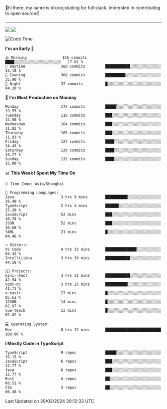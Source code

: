 👋hi there, my name is blkcor,studing for full stack.
Interested in contributing to open source✌️

<hr/>

![](https://github-readme-stats.vercel.app/api?username=blkcor)
<a href="https://github.com/blkcor/github-readme-stats">
    <img align="left" src="https://github-readme-stats.vercel.app/api/top-langs/?username=blkcor&hide=jupyter%20notebook,shaderlab,tex,c%23&langs_count=9" />
</a>


<!--START_SECTION:waka-->
![Code Time](http://img.shields.io/badge/Code%20Time-936%20hrs%2032%20mins-blue)

**I'm an Early 🐤** 

```text
🌞 Morning                155 commits         ████░░░░░░░░░░░░░░░░░░░░░   17.61 % 
🌆 Daytime                380 commits         ███████████░░░░░░░░░░░░░░   43.18 % 
🌃 Evening                308 commits         █████████░░░░░░░░░░░░░░░░   35.00 % 
🌙 Night                  37 commits          █░░░░░░░░░░░░░░░░░░░░░░░░   04.20 % 
```
📅 **I'm Most Productive on Monday** 

```text
Monday                   172 commits         █████░░░░░░░░░░░░░░░░░░░░   19.55 % 
Tuesday                  110 commits         ███░░░░░░░░░░░░░░░░░░░░░░   12.50 % 
Wednesday                104 commits         ███░░░░░░░░░░░░░░░░░░░░░░   11.82 % 
Thursday                 105 commits         ███░░░░░░░░░░░░░░░░░░░░░░   11.93 % 
Friday                   127 commits         ████░░░░░░░░░░░░░░░░░░░░░   14.43 % 
Saturday                 130 commits         ████░░░░░░░░░░░░░░░░░░░░░   14.77 % 
Sunday                   132 commits         ████░░░░░░░░░░░░░░░░░░░░░   15.00 % 
```


📊 **This Week I Spent My Time On** 

```text
🕑︎ Time Zone: Asia/Shanghai

💬 Programming Languages: 
Java                     3 hrs 9 mins        ██████████░░░░░░░░░░░░░░░   38.40 % 
TypeScript               2 hrs 4 mins        ██████░░░░░░░░░░░░░░░░░░░   25.20 % 
JavaScript               53 mins             ███░░░░░░░░░░░░░░░░░░░░░░   10.78 % 
JSON                     52 mins             ███░░░░░░░░░░░░░░░░░░░░░░   10.68 % 
YAML                     21 mins             █░░░░░░░░░░░░░░░░░░░░░░░░   04.46 % 

🔥 Editors: 
VS Code                  4 hrs 33 mins       ██████████████░░░░░░░░░░░   55.42 % 
Intellijidea             3 hrs 39 mins       ███████████░░░░░░░░░░░░░░   44.58 % 

🐱‍💻 Projects: 
mini-react               3 hrs 31 mins       ███████████░░░░░░░░░░░░░░   42.94 % 
cqdx-dc                  3 hrs 25 mins       ██████████░░░░░░░░░░░░░░░   41.71 % 
v-basic                  27 mins             █░░░░░░░░░░░░░░░░░░░░░░░░   05.62 % 
12306                    14 mins             █░░░░░░░░░░░░░░░░░░░░░░░░   02.87 % 
vue-teach                13 mins             █░░░░░░░░░░░░░░░░░░░░░░░░   02.82 % 

💻 Operating System: 
Mac                      8 hrs 12 mins       █████████████████████████   100.00 % 
```

**I Mostly Code in TypeScript** 

```text
TypeScript               9 repos             █████░░░░░░░░░░░░░░░░░░░░   19.15 % 
JavaScript               6 repos             ███░░░░░░░░░░░░░░░░░░░░░░   12.77 % 
Java                     6 repos             ███░░░░░░░░░░░░░░░░░░░░░░   12.77 % 
Rust                     4 repos             ██░░░░░░░░░░░░░░░░░░░░░░░   08.51 % 
CSS                      3 repos             ██░░░░░░░░░░░░░░░░░░░░░░░   06.38 % 
```




 Last Updated on 29/02/2024 20:12:33 UTC
<!--END_SECTION:waka-->


